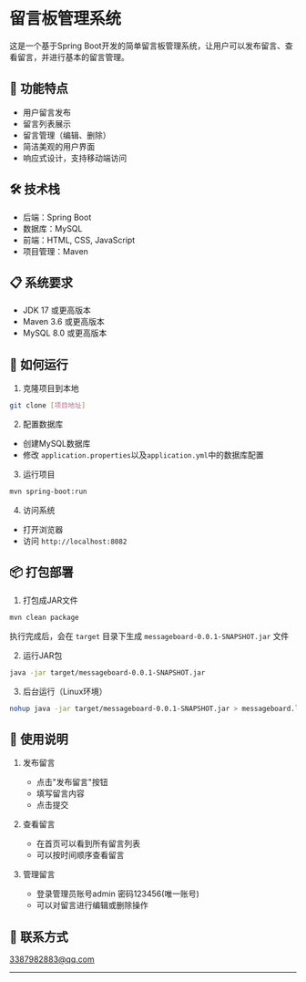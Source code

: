 # 留言板管理系统

这是一个基于Spring Boot开发的简单留言板管理系统，让用户可以发布留言、查看留言，并进行基本的留言管理。

## 🌟 功能特点

- 用户留言发布
- 留言列表展示
- 留言管理（编辑、删除）
- 简洁美观的用户界面
- 响应式设计，支持移动端访问

## 🛠️ 技术栈

- 后端：Spring Boot
- 数据库：MySQL
- 前端：HTML, CSS, JavaScript
- 项目管理：Maven

## 📋 系统要求

- JDK 17 或更高版本
- Maven 3.6 或更高版本
- MySQL 8.0 或更高版本

## 🚀 如何运行

1. 克隆项目到本地
```bash
git clone [项目地址]
```

2. 配置数据库
- 创建MySQL数据库
- 修改 `application.properties`以及`application.yml`中的数据库配置

3. 运行项目
```bash
mvn spring-boot:run
```

4. 访问系统
- 打开浏览器
- 访问 `http://localhost:8082`

## 📦 打包部署

1. 打包成JAR文件
```bash
mvn clean package
```
执行完成后，会在 `target` 目录下生成 `messageboard-0.0.1-SNAPSHOT.jar` 文件

2. 运行JAR包
```bash
java -jar target/messageboard-0.0.1-SNAPSHOT.jar
```

3. 后台运行（Linux环境）
```bash
nohup java -jar target/messageboard-0.0.1-SNAPSHOT.jar > messageboard.log 2>&1 &
```

## 📝 使用说明

1. 发布留言
   - 点击"发布留言"按钮
   - 填写留言内容
   - 点击提交

2. 查看留言
   - 在首页可以看到所有留言列表
   - 可以按时间顺序查看留言

3. 管理留言
   - 登录管理员账号admin 密码123456(唯一账号)
   - 可以对留言进行编辑或删除操作

## 👥 联系方式

3387982883@qq.com

---

